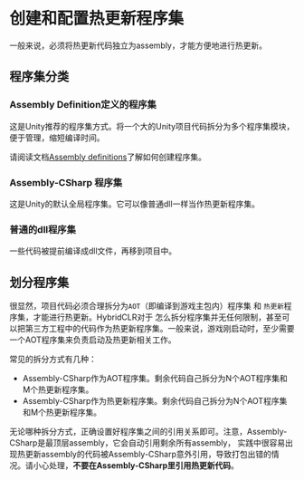 # 创建和配置热更新程序集

一般来说，必须将热更新代码独立为assembly，才能方便地进行热更新。

## 程序集分类

### Assembly Definition定义的程序集

这是Unity推荐的程序集方式。将一个大的Unity项目代码拆分为多个程序集模块，便于管理，缩短编译时间。

请阅读文档[Assembly definitions](https://docs.unity3d.com/Manual/ScriptCompilationAssemblyDefinitionFiles.html)了解如何创建程序集。

### Assembly-CSharp 程序集

这是Unity的默认全局程序集。它可以像普通dll一样当作热更新程序集。

### 普通的dll程序集

一些代码被提前编译成dll文件，再移到项目中。

## 划分程序集

很显然，项目代码必须合理拆分为`AOT`（即编译到游戏主包内）程序集 和 `热更新`程序集，才能进行热更新。HybridCLR对于
怎么拆分程序集并无任何限制，甚至可以把第三方工程中的代码作为热更新程序集。一般来说，游戏刚启动时，至少需要一个AOT程序集来负责启动及热更新相关工作。



常见的拆分方式有几种：

- Assembly-CSharp作为AOT程序集。剩余代码自己拆分为N个AOT程序集和M个热更新程序集。
- Assembly-CSharp作为热更新程序集。剩余代码自己拆分为N个AOT程序集和M个热更新程序集。

无论哪种拆分方式，正确设置好程序集之间的引用关系即可。注意，Assembly-CSharp是最顶层assembly，它会自动引用剩余所有assembly，
实践中很容易出现热更新assembly的代码被Assembly-CSharp意外引用，导致打包出错的情况。请小心处理，**不要在Assembly-CSharp里引用热更新代码**。

